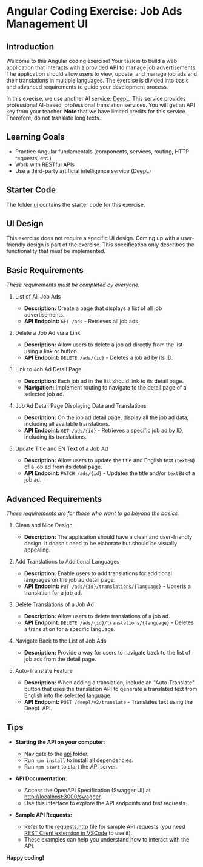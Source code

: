# Angular Coding Exercise: Job Ads Management UI

## Introduction

Welcome to this Angular coding exercise! Your task is to build a web application that interacts with a provided [API](api) to manage job advertisements. The application should allow users to view, update, and manage job ads and their translations in multiple languages. The exercise is divided into basic and advanced requirements to guide your development process.

In this execise, we use another AI service: [DeepL](www.deepl.com). This service provides professional AI-based, professional translation services. You will get an API key from your teacher. **Note** that we have limited credits for this service. Therefore, do not translate long texts.

## Learning Goals

* Practice Angular fundamentals (components, services, routing, HTTP requests, etc.)
* Work with RESTful APIs
* Use a third-party artificial intelligence service (DeepL)

## Starter Code

The folder [ui](ui) contains the starter code for this exercise.

## UI Design

This exercise does not require a specific UI design. Coming up with a user-friendly design is part of the exercise. This specification only describes the functionality that must be implemented.

## Basic Requirements

*These requirements must be completed by everyone.*

1. List of All Job Ads

   - **Description:** Create a page that displays a list of all job advertisements.
   - **API Endpoint:** `GET /ads` - Retrieves all job ads.
   
2. Delete a Job Ad via a Link

   - **Description:** Allow users to delete a job ad directly from the list using a link or button.
   - **API Endpoint:** `DELETE /ads/{id}` - Deletes a job ad by its ID.

3. Link to Job Ad Detail Page

   - **Description:** Each job ad in the list should link to its detail page.
   - **Navigation:** Implement routing to navigate to the detail page of a selected job ad.

4. Job Ad Detail Page Displaying Data and Translations

   - **Description:** On the job ad detail page, display all the job ad data, including all available translations.
   - **API Endpoint:** `GET /ads/{id}` - Retrieves a specific job ad by ID, including its translations.

5. Update Title and EN Text of a Job Ad

   - **Description:** Allow users to update the title and English text (`textEN`) of a job ad from its detail page.
   - **API Endpoint:** `PATCH /ads/{id}` - Updates the title and/or `textEN` of a job ad.

## Advanced Requirements

*These requirements are for those who want to go beyond the basics.*

1. Clean and Nice Design

   - **Description:** The application should have a clean and user-friendly design. It doesn't need to be elaborate but should be visually appealing.

2. Add Translations to Additional Languages

   - **Description:** Enable users to add translations for additional languages on the job ad detail page.
   - **API Endpoint:** `PUT /ads/{id}/translations/{language}` - Upserts a translation for a job ad.

3. Delete Translations of a Job Ad

   - **Description:** Allow users to delete translations of a job ad.
   - **API Endpoint:** `DELETE /ads/{id}/translations/{language}` - Deletes a translation for a specific language.

4. Navigate Back to the List of Job Ads

   - **Description:** Provide a way for users to navigate back to the list of job ads from the detail page.

5. Auto-Translate Feature

   - **Description:** When adding a translation, include an "Auto-Translate" button that uses the translation API to generate a translated text from English into the selected language.
   - **API Endpoint:** `POST /deepl/v2/translate` - Translates text using the DeepL API.

## Tips

- **Starting the API on your computer:**

  - Navigate to the [api](api) folder.
  - Run `npm install` to install all dependencies.
  - Run `npm start` to start the API server.

- **API Documentation:**

  - Access the OpenAPI Specification (Swagger UI) at [http://localhost:3000/swagger](http://localhost:3000/swagger).
  - Use this interface to explore the API endpoints and test requests.

- **Sample API Requests:**

  - Refer to the [requests.http](api/requests.http) file for sample API requests (you need [REST Client extension in VSCode](https://marketplace.visualstudio.com/items?itemName=humao.rest-client) to use it).
  - These examples can help you understand how to interact with the API.

**Happy coding!**
